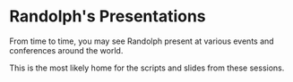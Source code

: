 # Randolph's Presentations

From time to time, you may see Randolph present at various events and conferences around the world.

This is the most likely home for the scripts and slides from these sessions.
